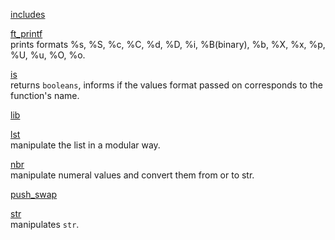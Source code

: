 [includes](https://github.com/spajeo/push_swap/tree/master/libft/includes)  	

[ft_printf](https://github.com/spajeo/push_swap/tree/master/libft/ft_printf)  
	prints formats %s, %S, %c, %C, %d, %D, %i, %B(binary), %b, %X, %x, %p, %U, %u, %O, %o.
	
[is](https://github.com/spajeo/push_swap/tree/master/libft/is)           	
  returns `booleans`, informs if the values format passed on corresponds to the function's name.

[lib](https://github.com/spajeo/push_swap/tree/master/libft/lib)     
  	

[lst](https://github.com/spajeo/push_swap/tree/master/libft/lst)      	
  manipulate the list in a modular way.

[nbr](https://github.com/spajeo/push_swap/tree/master/libft/nbr)  	   
  manipulate numeral values and convert them from or to str.

[push_swap](https://github.com/spajeo/push_swap/tree/master/libft/push_swap)      	

[str](https://github.com/spajeo/push_swap/tree/master/libft/str)  	    
	manipulates `str`.

